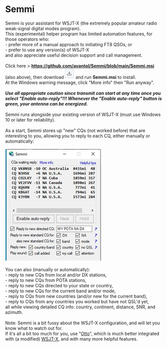 # Semmi
Semmi is your assistant for WSJT-X (the extremely popular amateur radio weak-signal digital modes program).
<br>This (experimental) helper program has limited automation features, for those operators who:
<br>- prefer more of a manual approach to initiating FT8 QSOs, or
<br>- prefer to use any version(s) of WSJT-X
<br> and also appreciate useful decision support and call management.
<br><br>Click here > <b>https://github.com/avantol/Semmi/blob/main/Semmi.msi</b> (also above), then download <img src="https://github.com/avantol/Semmi/blob/main/dl.JPG"> and run <b>Semmi.msi</b> to install.
<br>At the Windows warning message, click "More info" then "Run anyway".
<br><br><i><b>Use all appropriate caution since transmit can start at any time once you select "Enable auto-reply"!!! Whenever the "Enable auto-reply" button is green, your antenna can be energized.</b></i>
<br><br>Semmi runs alongside your existing version of WSJT-X (must use Windows 10 or later for reliability).
<br><br>As a start, Semmi stores up "new" CQs (not worked before) that are interesting to you, allowing you to reply to each CQ, either manually or automatically:
<br><br><img src="https://github.com/avantol/Semmi/blob/main/Semmi.JPG">
<br><br>You can also (manually or automatically):
<br>- reply to new CQs from local and/or DX stations,
<br>- reply to new CQs from POTA stations,
<br>- reply to new CQs directed to your state or country,
<br>- reply to new CQs for the current band and/or mode,
<br>- reply to CQs from new countries (and/or new for the current band),
<br>- reply to CQs from any countries you worked but have not QSL'd yet,
<br>all while viewing detailed CQ info: country, continent, distance, SNR, and azimuth.
<br><br>Note: Semmi is a bit fussy about the WSJT-X configuration, and will let you know what to watch out for.
<br>If it's all a bit too much for you, use "<a href="https://github.com/avantol/Otto">Otto</a>", which is much better integrated with (a modified) <a href="https://github.com/avantol/WSJT-X_2.7.0">WSJT-X</a>, and with many more helpful features. 

